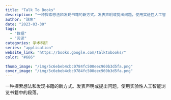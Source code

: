 ```yaml
---
title: "Talk To Books"
description: "一种探索想法和发现书籍的新方式。发表声明或提出问题，使用实验性人工智能浏览书籍中的段落。 "
author: "瑞东"
date: "2023-03-30"
tags:
  - "数据"
  - "阅读"
categories: 学术科研
series: "application"
website_link: "https://books.google.com/talktobooks/"
color: "#666"

thumb_image: "/img/5c6ebeb4cbc0784fc500eec960b3d5fa.png"
cover_image: "/img/5c6ebeb4cbc0784fc500eec960b3d5fa.png"
---
```


一种探索想法和发现书籍的新方式。发表声明或提出问题，使用实验性人工智能浏览书籍中的段落。 